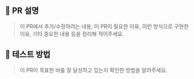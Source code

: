## 📝 PR 설명
> 이 PR에서 추가/수정하려는 내용, 이 PR이 필요한 이유, 이런 방식으로 구현한 이유, 기타 중요한 내용 등을 정리해 적어주세요.

## 🧪 테스트 방법

> 이 PR이 목표한 바를 잘 달성하고 있는지 확인한 방법을 알려주세요.